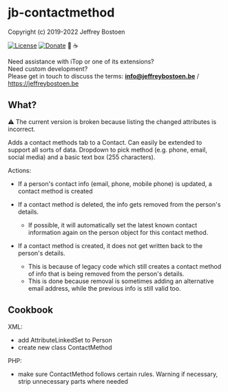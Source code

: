 # jb-contactmethod

Copyright (c) 2019-2022 Jeffrey Bostoen

[![License](https://img.shields.io/github/license/jbostoen/iTop-custom-extensions)](https://github.com/jbostoen/iTop-custom-extensions/blob/master/license.md)
[![Donate](https://img.shields.io/badge/Donate-PayPal-green.svg)](https://www.paypal.me/jbostoen)
🍻 ☕

Need assistance with iTop or one of its extensions?  
Need custom development?  
Please get in touch to discuss the terms: **info@jeffreybostoen.be** / https://jeffreybostoen.be


## What?

⚠️ The current version is broken because listing the changed attributes is incorrect.

Adds a contact methods tab to a Contact. 
Can easily be extended to support all sorts of data. Dropdown to pick method (e.g. phone, email, social media) and a basic text box (255 characters).

Actions:
* If a person's contact info (email, phone, mobile phone) is updated, a contact method is created
* If a contact method is deleted, the info gets removed from the person's details.
  * If possible, it will automatically set the latest known contact information again on the person object for this contact method.
  
* If a contact method is created, it does not get written back to the person's details.
  * This is because of legacy code which still creates a contact method of info that is being removed from the person's details.
  * This is done because removal is sometimes adding an alternative email address, while the previous info is still valid too.



## Cookbook

XML:
* add AttributeLinkedSet to Person
* create new class ContactMethod

PHP:
* make sure ContactMethod follows certain rules. Warning if necessary, strip unnecessary parts where needed
